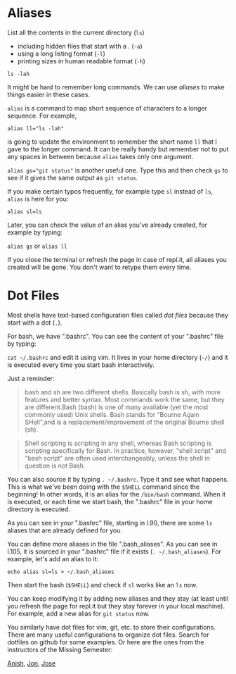 # Aliases

List all the contents in the current directory (`ls`)
  * including hidden files that start with a . (`-a`)
  * using a long listing format (`-l`)
  * printing sizes in human readable format (`-h`)

`ls -lah`

It might be hard to remember long commands. We can use *aliases* to make things easier in these cases.

`alias` is a command to map short sequence of characters to a longer sequence. For example,

`alias ll="ls -lah"`

is going to update the environment to remember the short name `ll` that I gave to the longer command. It can be really handy but remember not to put any spaces in between because `alias` takes only one argument.

`alias gs="git status"` is another useful one. Type this and then check `gs` to see if it gives the same output as `git status`.

If you make certain typos frequently, for example type `sl` instead of `ls`, `alias` is here for you:

`alias sl=ls`

Later, you can check the value of an alias you've already created, for example by typing:

`alias gs` or `alias ll`

If you close the terminal or refresh the page in case of repl.it, all aliases you created will be gone. You don't want to retype them every time.


# Dot Files

Most shells have text-based configuration files called *dot files* because they start with a dot (`.`).

For bash, we have ".bashrc". You can see the content of your ".bashrc" file by typing:

`cat ~/.bashrc` and edit it using vim. It lives in your home directory (`~/`) and it is executed every time you start bash interactively.

Just a reminder:

> bash and sh are two different shells. Basically bash is sh, with more features and better syntax. Most commands work the same, but they are different.Bash (bash) is one of many available (yet the most commonly used) Unix shells. Bash stands for "Bourne Again SHell",and is a replacement/improvement of the original Bourne shell (sh).

> Shell scripting is scripting in any shell, whereas Bash scripting is scripting specifically for Bash. In practice, however, "shell script" and "bash script" are often used interchangeably, unless the shell in question is not Bash.

You can also source it by typing `. ~/.bashrc`. Type it and see what happens. This is what we've been doing with the `$SHELL` command since the beginning! In other words, it is an alias for the `/bin/bash` command. When it is executed, or each time we start bash, the ".bashrc" file in your home directory is executed.

As you can see in your ".bashrc" file, starting in l.90, there are some `ls` aliases that are already defined for you.

You can define more aliases in the file ".bash_aliases". As you can see in l.105, it is sourced in your ".bashrc" file if it exists (`. ~/.bash_aliases`). For example, let's add an alias to it:

`echo alias sl=ls > ~/.bash_aliases`

Then start the bash (`$SHELL`) and check if `sl` works like an `ls` now. 

You can keep modifying it by adding new aliases and they stay (at least until you refresh the page for repl.it but they stay forever in your local machine). For example, add a new alias for `git status` now.

You similarly have dot files for vim, git, etc. to store their configurations. There are many useful configurations to organize dot files. Search for dotfiles on github for some examples. Or here are the ones from the instructors of the Missing Semester:

[Anish](https://github.com/anishathalye/dotfiles), [Jon](https://github.com/jonhoo/configs), [Jose](https://github.com/jjgo/dotfiles)